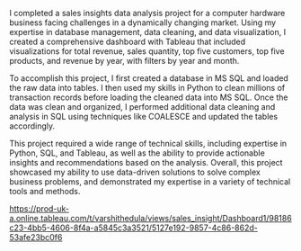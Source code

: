 I completed a sales insights data analysis project for a computer hardware business facing challenges in a dynamically changing market. 
Using my expertise in database management, data cleaning, and data visualization, I created a comprehensive dashboard with Tableau that included visualizations for total revenue, 
sales quantity, top five customers, top five products, and revenue by year, with filters by year and month.

To accomplish this project, I first created a database in MS SQL and loaded the raw data into tables. I then used my skills in Python to clean millions of transaction records
before loading the cleaned data into MS SQL. Once the data was clean and organized, I performed additional data cleaning and analysis in SQL using techniques like COALESCE and 
updated the tables accordingly.

This project required a wide range of technical skills, including expertise in Python, SQL, and Tableau, as well as the ability to provide actionable insights and recommendations
based on the analysis. Overall, this project showcased my ability to use data-driven solutions to solve complex business problems, and demonstrated my expertise in a variety of
technical tools and methods.

https://prod-uk-a.online.tableau.com/t/varshithedula/views/sales_insight/Dashboard1/98186c23-4bb5-4606-8f4a-a5845c3a3521/5127e192-9857-4c86-862d-53afe23bc0f6 



